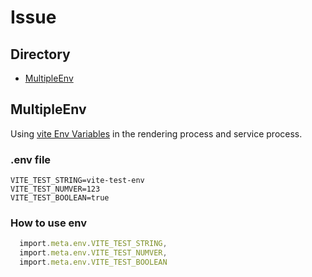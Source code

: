 # Issue

## Directory

- [MultipleEnv](./Issue.html#multipleenv)

## MultipleEnv

Using [vite Env Variables](https://vitejs.dev/guide/env-and-mode.html#env-variables) in the rendering process and service process.

### .env file

```.env
VITE_TEST_STRING=vite-test-env
VITE_TEST_NUMVER=123
VITE_TEST_BOOLEAN=true
```

### How to use env

```ts
  import.meta.env.VITE_TEST_STRING,
  import.meta.env.VITE_TEST_NUMVER,
  import.meta.env.VITE_TEST_BOOLEAN

```
